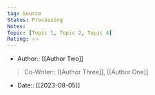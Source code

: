 ```yaml
---
tag: Source
Status: Processing
Notes: 
Topic: [Topic 1, Topic 2, Topic 4]
Rating: ⭐⭐
---
```


- Author:: [[Author Two]]

>Co-Writer:: [[Author Three]], [[Author One]]

- Date:: [[2023-08-05]]